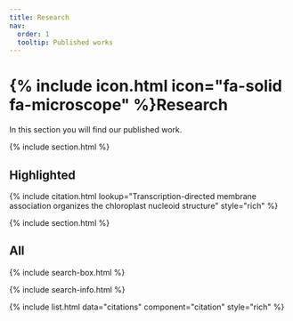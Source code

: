 ```yaml
---
title: Research
nav:
  order: 1
  tooltip: Published works
---
```


# {% include icon.html icon="fa-solid fa-microscope" %}Research

In this section you will find our published work.

{% include section.html %}

## Highlighted

{% include citation.html lookup="Transcription-directed membrane association organizes the chloroplast nucleoid structure" style="rich" %}

{% include section.html %}

## All

{% include search-box.html %}

{% include search-info.html %}

{% include list.html data="citations" component="citation" style="rich" %}

